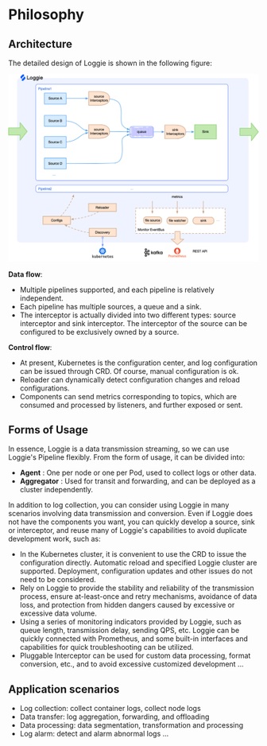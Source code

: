 # Philosophy

## Architecture
The detailed design of Loggie is shown in the following figure:

![](imgs/loggie-full-arch.png)

**Data flow**:

- Multiple pipelines supported, and each pipeline is relatively independent.
- Each pipeline has multiple sources, a queue and a sink.
- The interceptor is actually divided into two different types: source interceptor and sink interceptor. The interceptor of the source can be configured to be exclusively owned by a source.

**Control flow**:

- At present, Kubernetes is the configuration center, and log configuration can be issued through CRD. Of course, manual configuration is ok.
- Reloader can dynamically detect configuration changes and reload configurations.
- Components can send metrics corresponding to topics, which are consumed and processed by listeners, and further exposed or sent.

## Forms of Usage 
In essence, Loggie is a data transmission streaming, so we can use Loggie's Pipeline flexibly. From the form of usage, it can be divided into:

- **Agent** : One per node or one per Pod, used to collect logs or other data.
- **Aggregator** : Used for transit and forwarding, and can be deployed as a cluster independently.

In addition to log collection, you can consider using Loggie in many scenarios involving data transmission and conversion. Even if Loggie does not have the components you want, you can quickly develop a source, sink or interceptor, and reuse many of Loggie's capabilities to avoid duplicate development work, such as:

- In the Kubernetes cluster, it is convenient to use the CRD to issue the configuration directly. Automatic reload and specified Loggie cluster are supported. Deployment, configuration updates and other issues do not need to be considered.
- Rely on Loggie to provide the stability and reliability of the transmission process, ensure at-least-once and retry mechanisms, avoidance of data loss, and protection from hidden dangers caused by excessive or excessive data volume.
- Using a series of monitoring indicators provided by Loggie, such as queue length, transmission delay, sending QPS, etc. Loggie can be quickly connected with Prometheus, and some built-in interfaces and capabilities for quick troubleshooting can be utilized.
- Pluggable Interceptor can be used for custom data processing, format conversion, etc., and to avoid excessive customized development
...

## Application scenarios

- Log collection: collect container logs, collect node logs
- Data transfer: log aggregation, forwarding, and offloading
- Data processing: data segmentation, transformation and processing
- Log alarm: detect and alarm abnormal logs
...